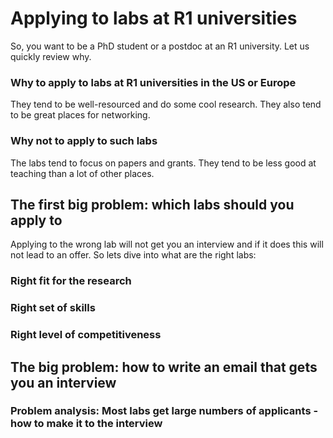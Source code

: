# Applying to labs at R1 universities
So, you want to be a PhD student or a postdoc at an R1 university. Let us quickly review why.

### Why to apply to labs at R1 universities in the US or Europe
They tend to be well-resourced and do some cool research. They also tend to be great places for networking.

### Why not to apply to such labs
The labs tend to focus on papers and grants. They tend to be less good at teaching than a lot of other places.

## The first big problem: which labs should you apply to
Applying to the wrong lab will not get you an interview and if it does this will not lead to an offer. So lets dive into what are the right labs:
### Right fit for the research
### Right set of skills
### Right level of competitiveness


## The big problem: how to write an email that gets you an interview

### Problem analysis: Most labs get large numbers of applicants - how to make it to the interview
